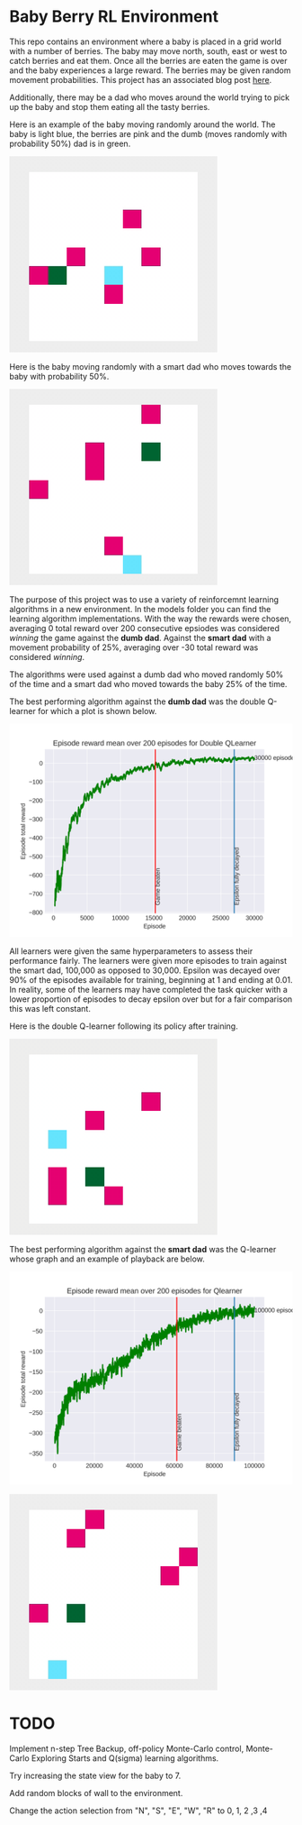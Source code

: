 # Baby Berry RL Environment

This repo contains an environment where a baby is placed in a grid world with a number of berries. The baby may move north, south, east or west to catch berries and eat them. Once all the berries are eaten the game is over and the baby experiences a large reward. The berries may be given random movement probabilities. This project has an associated blog post [here](https://sjhatfield.github.io/RL-Baby-Berry-Environment/).

Additionally, there may be a dad who moves around the world trying to pick up the baby and stop them eating all the tasty berries.

Here is an example of the baby moving randomly around the world. The baby is light blue, the berries are pink and the dumb (moves randomly with probability 50%) dad is in green.

![Baby moving randomly against dumb dad](https://github.com/sjhatfield/babyberry/blob/main/images/random-dumb.gif)

Here is the baby moving randomly with a smart dad who moves towards the baby with probability 50%.

![Baby moving randomly against smart dad](https://github.com/sjhatfield/babyberry/blob/main/images/random-smart.gif)

The purpose of this project was to use a variety of reinforcemnt learning algorithms in a new environment. In the models folder you can find the learning algorithm implementations. With the way the rewards were chosen, averaging 0 total reward over 200 consecutive epsiodes was considered *winning* the game against the **dumb dad**. Against the **smart dad** with a movement probability of 25%, averaging over -30 total reward was considered *winning*.

The algorithms were used against a dumb dad who moved randomly 50% of the time and a smart dad who moved towards the baby 25% of the time.

The best performing algorithm against the **dumb dad** was the double Q-learner for which a plot is shown below.

![Plot of average total reward over previous 200 episodes](https://github.com/sjhatfield/babyberry/blob/main/images/dumb_dad/double_Qlearner/episode_rewards.png?raw=true)

All learners were given the same hyperparameters to assess their performance fairly. The learners were given more episodes to train against the smart dad, 100,000 as opposed to 30,000. Epsilon was decayed over 90% of the episodes available for training, beginning at 1 and ending at 0.01. In reality, some of the learners may have completed the task quicker with a lower proportion of episodes to decay epsilon over but for a fair comparison this was left constant.

Here is the double Q-learner following its policy after training.

![Double Q-learner against dumb dad](https://github.com/sjhatfield/babyberry/blob/main/videos/double-Qlearner-dumb.gif)

The best performing algorithm against the **smart dad** was the Q-learner whose graph and an example of playback are below.

![Plot of average total reward over previous 200 episodes](https://github.com/sjhatfield/babyberry/blob/main/images/smart_dad/Qlearner/episode_rewards.png?raw=true)

![name-of-you-image](https://github.com/sjhatfield/babyberry/blob/main/videos/Qlearner-smart.gif)

# TODO

Implement n-step Tree Backup, off-policy Monte-Carlo control, Monte-Carlo Exploring Starts and Q(sigma) learning algorithms.

Try increasing the state view for the baby to 7.

Add random blocks of wall to the environment.

Change the action selection from "N", "S", "E", "W", "R" to 0, 1, 2 ,3 ,4
